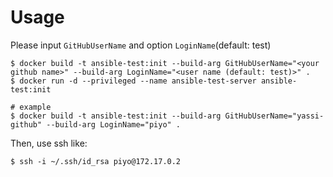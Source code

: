 # Usage

Please input `GitHubUserName` and option `LoginName`(default: test)

```shell=
$ docker build -t ansible-test:init --build-arg GitHubUserName="<your github name>" --build-arg LoginName="<user name (default: test)>" .
$ docker run -d --privileged --name ansible-test-server ansible-test:init

# example
$ docker build -t ansible-test:init --build-arg GitHubUserName="yassi-github" --build-arg LoginName="piyo" .
```

Then, use ssh like:
```shell=
$ ssh -i ~/.ssh/id_rsa piyo@172.17.0.2
```
